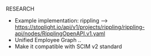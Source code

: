 RESEARCH

- Example implementation: rippling --> https://stoplight.io/api/v1/projects/rippling/rippling-api/nodes/RipplingOpenAPI.v1.yaml
- Unified Employee Graph ..
- Make it compatible with SCIM v2 standard
